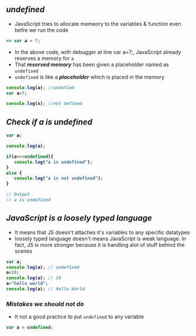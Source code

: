 ## _undefined_
- JavaScript tries to allocate memeory to the variables & function even befre we run the code

<b>

```js
=> var a = 7;
```
</b>


- In the above code, with debugger at line var a=7;, JavaScript already reserves a memory for `a` 
- That _**reserved memory**_ has been given a placeholder named as `undefined` 
- `undefined` is like a _**placeholder**_ which is placed in the memory

<b>

```js
console.log(a); //undefied
var a=7;

console.log(x); //not defined
```

## _Check if a is undefined_

```js
var a;

console.log(a);

if(a===undefined){
   console.log("a is undefined");
}
else {
   console.log("a is not undefined");
}

// Output
// a is undefined
```

</b>

## _JavaScript is a loosely typed language_
- It means that JS doesn't attaches it's variables to any specific datatypes
- loosely typed language doesn't means JavaScript is weak language. 
In fact, JS is more stronger because it is handling alot of stuff behind the scenes

<b>

```js
var a;
console.log(a); // undefined
a=10;
console.log(a); // 10
a="hello world";
console.log(a); // Hello World
```

</b>

### _Mistakes we should not do_

- It not a good practice to put `undefined` to any variable

<b>

```js
var a = undefined;
```
</b>







